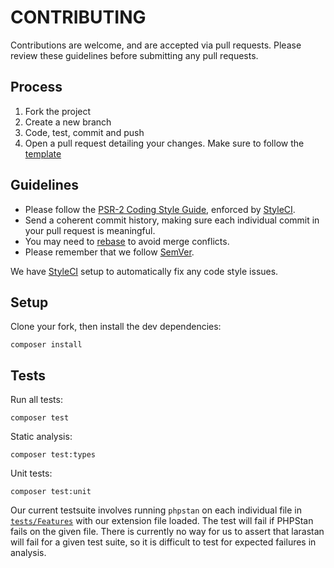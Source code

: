 # CONTRIBUTING

Contributions are welcome, and are accepted via pull requests.
Please review these guidelines before submitting any pull requests.

## Process

1. Fork the project
1. Create a new branch
1. Code, test, commit and push
1. Open a pull request detailing your changes. Make sure to follow the [template](.github/PULL_REQUEST_TEMPLATE.md)

## Guidelines

* Please follow the [PSR-2 Coding Style Guide](http://www.php-fig.org/psr/psr-2/), enforced by [StyleCI](https://styleci.io/).
* Send a coherent commit history, making sure each individual commit in your pull request is meaningful.
* You may need to [rebase](https://git-scm.com/book/en/v2/Git-Branching-Rebasing) to avoid merge conflicts.
* Please remember that we follow [SemVer](http://semver.org/).

We have [StyleCI](https://styleci.io/) setup to automatically fix any code style issues.

## Setup

Clone your fork, then install the dev dependencies:

    composer install

## Tests

Run all tests:

    composer test

Static analysis:

    composer test:types

Unit tests:

    composer test:unit

Our current testsuite involves running `phpstan` on each individual file in [`tests/Features`](tests/Features)
with our extension file loaded. The test will fail if PHPStan fails on the given file.
There is currently no way for us to assert that larastan will fail for a given test suite,
so it is difficult to test for expected failures in analysis.
